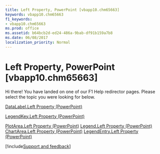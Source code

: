 ```yaml
---
title: Left Property, PowerPoint [vbapp10.chm65663]
keywords: vbapp10.chm65663
f1_keywords:
- vbapp10.chm65663
ms.prod: office
ms.assetid: b64bcb2d-ed24-486a-9bab-df91b159a7b8
ms.date: 06/08/2017
localization_priority: Normal
---
```



# Left Property, PowerPoint [vbapp10.chm65663]

Hi there! You have landed on one of our F1 Help redirector pages. Please select the topic you were looking for below.

[DataLabel.Left Property (PowerPoint)](https://msdn.microsoft.com/library/7792787a-aa61-a76f-f1b4-4be9cd8995dd%28Office.15%29.aspx)

[LegendKey.Left Property (PowerPoint)](https://msdn.microsoft.com/library/79cb8efe-47a1-7d2d-c2b7-5496072ce5f7%28Office.15%29.aspx)

[PlotArea.Left Property (PowerPoint)](https://msdn.microsoft.com/library/4dae4fc8-146f-9c20-f329-636b64b7acb5%28Office.15%29.aspx)
[Legend.Left Property (PowerPoint)](https://msdn.microsoft.com/library/b4773f94-6810-f917-2f8a-6da92bbfdd2e%28Office.15%29.aspx)
[ChartArea.Left Property (PowerPoint)](https://msdn.microsoft.com/library/49dc752d-ebfb-318b-2ac5-7d72146593dc%28Office.15%29.aspx)
[LegendEntry.Left Property (PowerPoint)](https://msdn.microsoft.com/library/02672e4c-3553-3bd3-f751-ed5870668560%28Office.15%29.aspx)

[!include[Support and feedback](~/includes/feedback-boilerplate.md)]